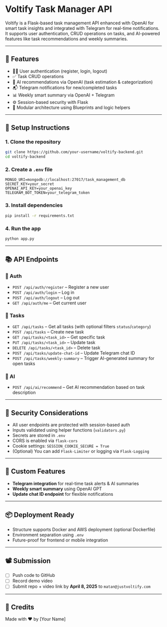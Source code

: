 # Voltify Task Manager API

Voltify is a Flask-based task management API enhanced with OpenAI for smart task insights and integrated with Telegram for real-time notifications. It supports user authentication, CRUD operations on tasks, and AI-powered features like task recommendations and weekly summaries.

---

## 🚀 Features

- 🧑‍💼 User authentication (register, login, logout)
- ✅ Task CRUD operations
- 🤖 AI recommendations via OpenAI (task estimation & categorization)
- 📬 Telegram notifications for new/completed tasks
- 📊 Weekly smart summary via OpenAI + Telegram
- ⚙️ Session-based security with Flask
- 🧪 Modular architecture using Blueprints and logic helpers

---

## 📁 Setup Instructions

### 1. Clone the repository
```bash
git clone https://github.com/your-username/voltify-backend.git
cd voltify-backend
```

### 2. Create a `.env` file
```
MONGO_URI=mongodb://localhost:27017/task_management_db
SECRET_KEY=your_secret
OPENAI_API_KEY=your_openai_key
TELEGRAM_BOT_TOKEN=your_telegram_token
```

### 3. Install dependencies
```bash
pip install -r requirements.txt
```

### 4. Run the app
```bash
python app.py
```

---

## 📚 API Endpoints

### 🔐 Auth
- `POST /api/auth/register` – Register a new user
- `POST /api/auth/login` – Log in
- `POST /api/auth/logout` – Log out
- `GET /api/auth/me` – Get current user

### 📝 Tasks
- `GET /api/tasks` – Get all tasks (with optional filters `status`/`category`)
- `POST /api/tasks` – Create new task
- `GET /api/tasks/<task_id>` – Get specific task
- `PUT /api/tasks/<task_id>` – Update task
- `DELETE /api/tasks/<task_id>` – Delete task
- `POST /api/tasks/update-chat-id` – Update Telegram chat ID
- `POST /api/tasks/weekly-summary` – Trigger AI-generated summary for open tasks

### 🧠 AI
- `POST /api/ai/recommend` – Get AI recommendation based on task description

---

## 🔐 Security Considerations

- All user endpoints are protected with session-based auth
- Inputs validated using helper functions (`validators.py`)
- Secrets are stored in `.env`
- CORS is enabled via `flask-cors`
- Cookie settings: `SESSION_COOKIE_SECURE = True`
- (Optional) You can add `Flask-Limiter` or logging via `Flask-Logging`

---

## 🎯 Custom Features

- **Telegram integration** for real-time task alerts & AI summaries
- **Weekly smart summary** using OpenAI GPT
- **Update chat ID endpoint** for flexible notifications

---

## 📦 Deployment Ready

- Structure supports Docker and AWS deployment (optional Dockerfile)
- Environment separation using `.env`
- Future-proof for frontend or mobile integration

---

## 📽️ Submission
- [ ] Push code to GitHub
- [ ] Record demo video
- [ ] Submit repo + video link by **April 8, 2025** to `matan@justvoltify.com`

---

## 🙌 Credits
Made with ❤️ by [Your Name]

